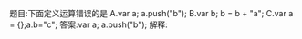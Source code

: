题目:下面定义运算错误的是
A.var a; a.push("b");
B.var b; b = b + "a";
C.var a = {};a.b="c";
答案:var a; a.push("b");
解释: